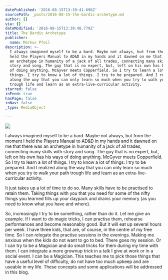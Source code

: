 ```yaml
---
datePublished: '2016-08-15T13:39:41.696Z'
sourcePath: _posts/2016-08-15-the-bardic-archetype.md
author: []
via: {}
dateModified: '2016-08-15T13:39:40.779Z'
title: The Bardic Archetype
publisher:
  name: Markus Pfeil
description: >-
  I always imagined myself to be a bard. Maybe not always, but from the moment I
  held the Players Manual to AD&D in my hands and it dawned on me that there was
  an archetype in humanity of a jack of all trades, connecting many skills with
  story and song. The guy that is no expert, but, left on his own has his ways
  of doing anything. McGyver meets Copperfield. So I try to learn a lot of
  things. I try to know a lot of things. I try to be prepared. And I realized
  along the way that you can only learn so much when you try to walk your path
  trough life and learn as an extra-live-curricular activity.
starred: false
inFeed: true
hasPage: false
inNav: false
_type: MediaObject

---
```

![](https://the-grid-user-content.s3-us-west-2.amazonaws.com/46686675-060d-4a60-b4f7-85ed938bea1c.jpg)

I always imagined myself to be a bard. Maybe not always, but from the moment I held the Players Manual to AD&D in my hands and it dawned on me that there was an archetype in humanity of a jack of all trades, connecting many skills with story and song. The guy that is no expert, but, left on his own has his ways of doing anything. McGyver meets Copperfield. So I try to learn a lot of things. I try to know a lot of things. I try to be prepared. And I realized along the way that you can only learn so much when you try to walk your path trough life and learn as an extra-live-curricular activity.

It just takes up a lot of time to do so. Many skills have to be practised to retain them. Taking things with you that you need for some of the nifty things you learned fills up your daypack and drains your memory (as you need to know what you have and where).

So, increasingly I try to be something, rather than do it. Let me give an example. If I want to do magic tricks, I can practise them, rehearse performances and become reasonably good. But it will eat up several hours per week. I have three kids, that are, of course, in the centre of my free time. So I can relegate the practise sessions in the evenings. Making me anxious when the kids do not want to go to bed. There goes my session. Or I can try to be a Magician and do small tricks for them during my time with them. I can integrate a more grownup trick in a talk I give at work or in a social event. I can be a Magician. This teaches me to pick those things that have a useful level of difficulty, do not have too much upkeep and are useable in my life. These concepts and some applications will be addressed in this blog.